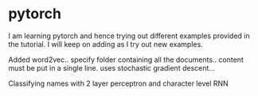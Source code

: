 # pytorch
I am learning pytorch and hence trying out different examples provided in the tutorial. I will keep on adding as I try out new examples.

Added word2vec.. specify folder containing all the documents.. content must be put in a single line. uses stochastic gradient descent...

Classifying names with 2 layer perceptron and character level RNN
